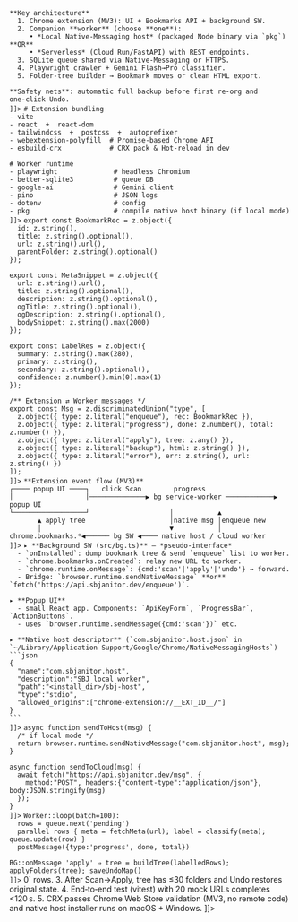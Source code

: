 <xml>
  <overview>
    <![CDATA[
    **MVP** — *Smart Bookmark Janitor (SBJ)*: a Chrome‑extension + companion worker that scans a user’s unruly bookmark tree (≈1 000+) and reorganises it into semantic folders powered by Gemini 1.5.  

```
**Key architecture**
  1. Chrome extension (MV3): UI + Bookmarks API + background SW.
  2. Companion **worker** (choose **one**):  
     • *Local Native‑Messaging host* (packaged Node binary via `pkg`) **OR**  
     • *Serverless* (Cloud Run/FastAPI) with REST endpoints.  
  3. SQLite queue shared via Native‑Messaging or HTTPS.  
  4. Playwright crawler + Gemini Flash→Pro classifier.  
  5. Folder‑tree builder → Bookmark moves or clean HTML export.  

**Safety nets**: automatic full backup before first re‑org and one‑click Undo.
]]>
```

  </overview>

  <!--────────────────────────────────────────────────────────────-->

  <packages>
    <![CDATA[
    # Core runtime
    - node@20 (ESM)  &  pnpm
    - typescript@5

```
# Extension bundling
- vite
- react  +  react‑dom
- tailwindcss  +  postcss  +  autoprefixer
- webextension‑polyfill  # Promise‑based Chrome API
- esbuild‑crx            # CRX pack & Hot‑reload in dev

# Worker runtime
- playwright              # headless Chromium
- better‑sqlite3          # queue DB
- google‑ai               # Gemini client
- pino                    # JSON logs
- dotenv                  # config
- pkg                     # compile native host binary (if local mode)
]]>
```

  </packages>

  <!--────────────────────────────────────────────────────────────-->

  <dataContracts>
    <![CDATA[
    // src/shared/types.ts
    ------------------------------------------------------------
    import { z } from "zod";

```
export const BookmarkRec = z.object({
  id: z.string(),
  title: z.string().optional(),
  url: z.string().url(),
  parentFolder: z.string().optional()
});

export const MetaSnippet = z.object({
  url: z.string().url(),
  title: z.string().optional(),
  description: z.string().optional(),
  ogTitle: z.string().optional(),
  ogDescription: z.string().optional(),
  bodySnippet: z.string().max(2000)
});

export const LabelRes = z.object({
  summary: z.string().max(280),
  primary: z.string(),
  secondary: z.string().optional(),
  confidence: z.number().min(0).max(1)
});

/** Extension ⇄ Worker messages */
export const Msg = z.discriminatedUnion("type", [
  z.object({ type: z.literal("enqueue"), rec: BookmarkRec }),
  z.object({ type: z.literal("progress"), done: z.number(), total: z.number() }),
  z.object({ type: z.literal("apply"), tree: z.any() }),
  z.object({ type: z.literal("backup"), html: z.string() }),
  z.object({ type: z.literal("error"), err: z.string(), url: z.string() })
]);
]]>
```

  </dataContracts>

  <!--────────────────────────────────────────────────────────────-->

  <stateDiagrams>
    <![CDATA[
    **Queue row lifecycle**
    [pending] → fetchMeta → [fetched] → label → [labelled]
       ↘ error                     ↙
          [error]

```
**Extension event flow (MV3)**
┌──── popup UI ────┐   click Scan        progress
│                  │──────────────▶ bg service‑worker ────────────▶ popup UI
└──────────────────┘                    │           ▲
       ▲ apply tree                     │native msg │enqueue new
       │                                ▼           │
chrome.bookmarks.*◀────── bg SW ◀──── native host / cloud worker
]]>
```

  </stateDiagrams>

  <!--────────────────────────────────────────────────────────────-->

  <interfaces>
    <![CDATA[
    ▸ **manifest.json** (root)
    ```json
    {
      "manifest_version":3,
      "name":"Smart Bookmark Janitor",
      "version":"0.1.0",
      "description":"AI‑powered bookmark organiser",
      "permissions":["bookmarks","storage","nativeMessaging"],
      "host_permissions":["https://*/*"],
      "background":{"service_worker":"src/bg.ts"},
      "action":{"default_popup":"src/popup.html"}
    }
    ```

````
▸ **Background SW (src/bg.ts)** — *pseudo‑interface*
  - `onInstalled`: dump bookmark tree & send `enqueue` list to worker.
  - `chrome.bookmarks.onCreated`: relay new URL to worker.
  - `chrome.runtime.onMessage`: {cmd:'scan'|'apply'|'undo'} → forward.
  - Bridge: `browser.runtime.sendNativeMessage` **or** `fetch('https://api.sbjanitor.dev/enqueue')`.

▸ **Popup UI**
  - small React app. Components: `ApiKeyForm`, `ProgressBar`, `ActionButtons`.
  - uses `browser.runtime.sendMessage({cmd:'scan'})` etc.

▸ **Native host descriptor** (`com.sbjanitor.host.json` in `~/Library/Application Support/Google/Chrome/NativeMessagingHosts`)
```json
{
  "name":"com.sbjanitor.host",
  "description":"SBJ local worker",
  "path":"<install_dir>/sbj-host",
  "type":"stdio",
  "allowed_origins":["chrome-extension://__EXT_ID__/"]
}
```
]]>
````

  </interfaces>

  <!--────────────────────────────────────────────────────────────-->

  <geminiUsage>
    <![CDATA[
    // worker/src/llm.ts  (unchanged from previous version)
    ]]>
  </geminiUsage>

  <!--────────────────────────────────────────────────────────────-->

  <crawlerSnippet>
    <![CDATA[
    // worker/src/crawler.ts  (unchanged)
    Note: Playwright runs **inside the worker**, never in‑extension.
    ]]>
  </crawlerSnippet>

  <!--────────────────────────────────────────────────────────────-->

  <bridgeSnippet>
    <![CDATA[
    // Extension side (bg.ts)
    import browser from "webextension-polyfill";

```
async function sendToHost(msg) {
  /* if local mode */
  return browser.runtime.sendNativeMessage("com.sbjanitor.host", msg);
}

async function sendToCloud(msg) {
  await fetch("https://api.sbjanitor.dev/msg", {
    method:"POST", headers:{"content-type":"application/json"}, body:JSON.stringify(msg)
  });
}
]]>
```

  </bridgeSnippet>

  <!--────────────────────────────────────────────────────────────-->

  <pseudocode>
    <![CDATA[
    BG::onInstalled ⇒ backupBookmarks() ⇒ seedQueue()

```
Worker::loop(batch=100):
  rows = queue.next('pending')
  parallel rows { meta = fetchMeta(url); label = classify(meta); queue.update(row) }
  postMessage({type:'progress', done, total})

BG::onMessage 'apply' ⇒ tree = buildTree(labelledRows); applyFolders(tree); saveUndoMap()
]]>
```

  </pseudocode>

  <!--────────────────────────────────────────────────────────────-->

  <logging>
    <![CDATA[
    • **Worker**: pino JSON to stdout → file (if local) or Cloud Logging (if serverless).  Levels: DEBUG(fetch), INFO(batch done), WARN(retry), ERROR(fatal).
    • **Extension BG**: `console.info` for lifecycle, send errors to popup via `browser.runtime.sendMessage({type:'error', err})`.
    ]]>
  </logging>

  <!--────────────────────────────────────────────────────────────-->

  <acceptance>
    <![CDATA[
    1. `pnpm dev` launches extension in Chrome, hot‑reloads popup.
    2. First run backs up bookmarks to `backup_*.html` and queue `>0` rows.
    3. After Scan→Apply, tree has ≤30 folders and Undo restores original state.
    4. End‑to‑end test (vitest) with 20 mock URLs completes <120 s.
    5. CRX passes Chrome Web Store validation (MV3, no remote code) and native host installer runs on macOS + Windows.
    ]]>
  </acceptance>
</xml>
